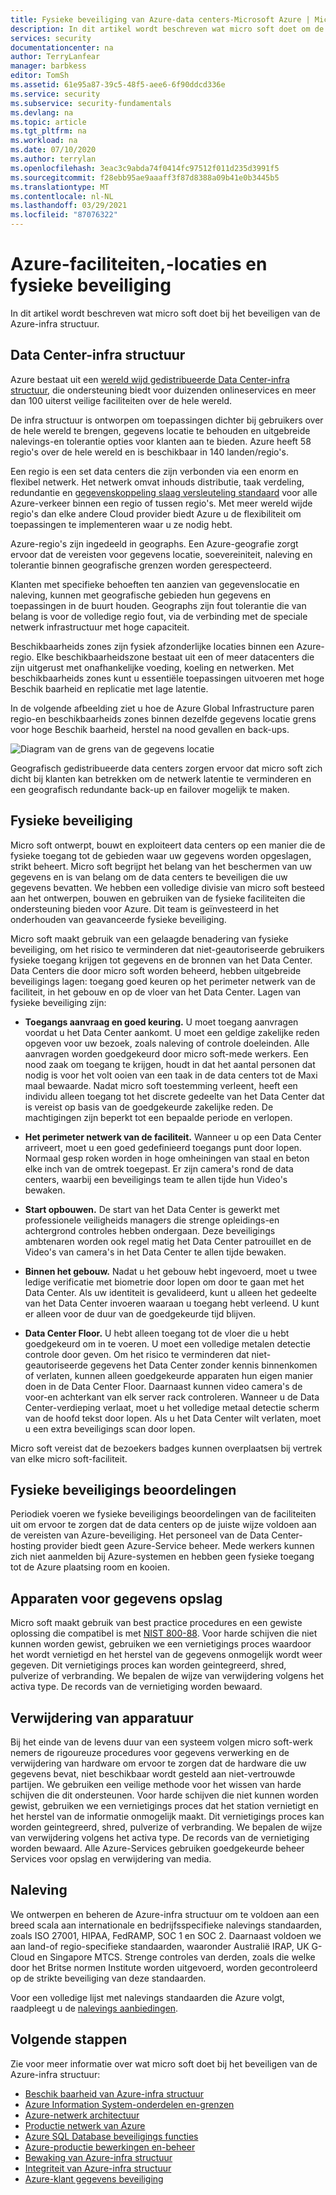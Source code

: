 ```yaml
---
title: Fysieke beveiliging van Azure-data centers-Microsoft Azure | Microsoft Docs
description: In dit artikel wordt beschreven wat micro soft doet om de Azure-data centers te beveiligen, met inbegrip van fysieke infra structuur, beveiliging en naleving.
services: security
documentationcenter: na
author: TerryLanfear
manager: barbkess
editor: TomSh
ms.assetid: 61e95a87-39c5-48f5-aee6-6f90ddcd336e
ms.service: security
ms.subservice: security-fundamentals
ms.devlang: na
ms.topic: article
ms.tgt_pltfrm: na
ms.workload: na
ms.date: 07/10/2020
ms.author: terrylan
ms.openlocfilehash: 3eac3c9abda74f0414fc97512f011d235d3991f5
ms.sourcegitcommit: f28ebb95ae9aaaff3f87d8388a09b41e0b3445b5
ms.translationtype: MT
ms.contentlocale: nl-NL
ms.lasthandoff: 03/29/2021
ms.locfileid: "87076322"
---
```

# <a name="azure-facilities-premises-and-physical-security"></a>Azure-faciliteiten,-locaties en fysieke beveiliging
In dit artikel wordt beschreven wat micro soft doet bij het beveiligen van de Azure-infra structuur.

## <a name="datacenter-infrastructure"></a>Data Center-infra structuur
Azure bestaat uit een [wereld wijd gedistribueerde Data Center-infra structuur](https://azure.microsoft.com/global-infrastructure/), die ondersteuning biedt voor duizenden onlineservices en meer dan 100 uiterst veilige faciliteiten over de hele wereld.

De infra structuur is ontworpen om toepassingen dichter bij gebruikers over de hele wereld te brengen, gegevens locatie te behouden en uitgebreide nalevings-en tolerantie opties voor klanten aan te bieden. Azure heeft 58 regio's over de hele wereld en is beschikbaar in 140 landen/regio's.

Een regio is een set data centers die zijn verbonden via een enorm en flexibel netwerk. Het netwerk omvat inhouds distributie, taak verdeling, redundantie en [gegevenskoppeling slaag versleuteling standaard](encryption-overview.md#encryption-of-data-in-transit) voor alle Azure-verkeer binnen een regio of tussen regio's. Met meer wereld wijde regio's dan elke andere Cloud provider biedt Azure u de flexibiliteit om toepassingen te implementeren waar u ze nodig hebt.

Azure-regio's zijn ingedeeld in geographs. Een Azure-geografie zorgt ervoor dat de vereisten voor gegevens locatie, soevereiniteit, naleving en tolerantie binnen geografische grenzen worden gerespecteerd.

Klanten met specifieke behoeften ten aanzien van gegevenslocatie en naleving, kunnen met geografische gebieden hun gegevens en toepassingen in de buurt houden. Geographs zijn fout tolerantie die van belang is voor de volledige regio fout, via de verbinding met de speciale netwerk infrastructuur met hoge capaciteit.

Beschikbaarheids zones zijn fysiek afzonderlijke locaties binnen een Azure-regio. Elke beschikbaarheidszone bestaat uit een of meer datacenters die zijn uitgerust met onafhankelijke voeding, koeling en netwerken. Met beschikbaarheids zones kunt u essentiële toepassingen uitvoeren met hoge Beschik baarheid en replicatie met lage latentie.

In de volgende afbeelding ziet u hoe de Azure Global Infrastructure paren regio-en beschikbaarheids zones binnen dezelfde gegevens locatie grens voor hoge Beschik baarheid, herstel na nood gevallen en back-ups.

![Diagram van de grens van de gegevens locatie](./media/physical-security/data-residency-boundary.png)

Geografisch gedistribueerde data centers zorgen ervoor dat micro soft zich dicht bij klanten kan betrekken om de netwerk latentie te verminderen en een geografisch redundante back-up en failover mogelijk te maken.

## <a name="physical-security"></a>Fysieke beveiliging
Micro soft ontwerpt, bouwt en exploiteert data centers op een manier die de fysieke toegang tot de gebieden waar uw gegevens worden opgeslagen, strikt beheert. Micro soft begrijpt het belang van het beschermen van uw gegevens en is van belang om de data centers te beveiligen die uw gegevens bevatten. We hebben een volledige divisie van micro soft besteed aan het ontwerpen, bouwen en gebruiken van de fysieke faciliteiten die ondersteuning bieden voor Azure. Dit team is geïnvesteerd in het onderhouden van geavanceerde fysieke beveiliging.

Micro soft maakt gebruik van een gelaagde benadering van fysieke beveiliging, om het risico te verminderen dat niet-geautoriseerde gebruikers fysieke toegang krijgen tot gegevens en de bronnen van het Data Center. Data Centers die door micro soft worden beheerd, hebben uitgebreide beveiligings lagen: toegang goed keuren op het perimeter netwerk van de faciliteit, in het gebouw en op de vloer van het Data Center. Lagen van fysieke beveiliging zijn:

- **Toegangs aanvraag en goed keuring.** U moet toegang aanvragen voordat u het Data Center aankomt. U moet een geldige zakelijke reden opgeven voor uw bezoek, zoals naleving of controle doeleinden. Alle aanvragen worden goedgekeurd door micro soft-mede werkers. Een nood zaak om toegang te krijgen, houdt in dat het aantal personen dat nodig is voor het volt ooien van een taak in de data centers tot de Maxi maal bewaarde. Nadat micro soft toestemming verleent, heeft een individu alleen toegang tot het discrete gedeelte van het Data Center dat is vereist op basis van de goedgekeurde zakelijke reden. De machtigingen zijn beperkt tot een bepaalde periode en verlopen.

- **Het perimeter netwerk van de faciliteit.** Wanneer u op een Data Center arriveert, moet u een goed gedefinieerd toegangs punt door lopen. Normaal gesp roken worden in hoge omheiningen van staal en beton elke inch van de omtrek toegepast. Er zijn camera's rond de data centers, waarbij een beveiligings team te allen tijde hun Video's bewaken.

- **Start opbouwen.** De start van het Data Center is gewerkt met professionele veiligheids managers die strenge opleidings-en achtergrond controles hebben ondergaan. Deze beveiligings ambtenaren worden ook regel matig het Data Center patrouillet en de Video's van camera's in het Data Center te allen tijde bewaken.

- **Binnen het gebouw.** Nadat u het gebouw hebt ingevoerd, moet u twee ledige verificatie met biometrie door lopen om door te gaan met het Data Center. Als uw identiteit is gevalideerd, kunt u alleen het gedeelte van het Data Center invoeren waaraan u toegang hebt verleend. U kunt er alleen voor de duur van de goedgekeurde tijd blijven.

- **Data Center Floor.** U hebt alleen toegang tot de vloer die u hebt goedgekeurd om in te voeren. U moet een volledige metalen detectie controle door geven. Om het risico te verminderen dat niet-geautoriseerde gegevens het Data Center zonder kennis binnenkomen of verlaten, kunnen alleen goedgekeurde apparaten hun eigen manier doen in de Data Center Floor. Daarnaast kunnen video camera's de voor-en achterkant van elk server rack controleren. Wanneer u de Data Center-verdieping verlaat, moet u het volledige metaal detectie scherm van de hoofd tekst door lopen. Als u het Data Center wilt verlaten, moet u een extra beveiligings scan door lopen.

Micro soft vereist dat de bezoekers badges kunnen overplaatsen bij vertrek van elke micro soft-faciliteit.

## <a name="physical-security-reviews"></a>Fysieke beveiligings beoordelingen
Periodiek voeren we fysieke beveiligings beoordelingen van de faciliteiten uit om ervoor te zorgen dat de data centers op de juiste wijze voldoen aan de vereisten van Azure-beveiliging. Het personeel van de Data Center-hosting provider biedt geen Azure-Service beheer. Mede werkers kunnen zich niet aanmelden bij Azure-systemen en hebben geen fysieke toegang tot de Azure plaatsing room en kooien.

## <a name="data-bearing-devices"></a>Apparaten voor gegevens opslag
Micro soft maakt gebruik van best practice procedures en een gewiste oplossing die compatibel is met [NIST 800-88](https://csrc.nist.gov/publications/detail/sp/800-88/archive/2006-09-01). Voor harde schijven die niet kunnen worden gewist, gebruiken we een vernietigings proces waardoor het wordt vernietigd en het herstel van de gegevens onmogelijk wordt weer gegeven. Dit vernietigings proces kan worden geintegreerd, shred, pulverize of verbranding. We bepalen de wijze van verwijdering volgens het activa type. De records van de vernietiging worden bewaard.  

## <a name="equipment-disposal"></a>Verwijdering van apparatuur
Bij het einde van de levens duur van een systeem volgen micro soft-werk nemers de rigoureuze procedures voor gegevens verwerking en de verwijdering van hardware om ervoor te zorgen dat de hardware die uw gegevens bevat, niet beschikbaar wordt gesteld aan niet-vertrouwde partijen. We gebruiken een veilige methode voor het wissen van harde schijven die dit ondersteunen. Voor harde schijven die niet kunnen worden gewist, gebruiken we een vernietigings proces dat het station vernietigt en het herstel van de informatie onmogelijk maakt. Dit vernietigings proces kan worden geintegreerd, shred, pulverize of verbranding. We bepalen de wijze van verwijdering volgens het activa type. De records van de vernietiging worden bewaard. Alle Azure-Services gebruiken goedgekeurde beheer Services voor opslag en verwijdering van media.

## <a name="compliance"></a>Naleving
We ontwerpen en beheren de Azure-infra structuur om te voldoen aan een breed scala aan internationale en bedrijfsspecifieke nalevings standaarden, zoals ISO 27001, HIPAA, FedRAMP, SOC 1 en SOC 2. Daarnaast voldoen we aan land-of regio-specifieke standaarden, waaronder Australië IRAP, UK G-Cloud en Singapore MTCS. Strenge controles van derden, zoals die welke door het Britse normen Institute worden uitgevoerd, worden gecontroleerd op de strikte beveiliging van deze standaarden.

Voor een volledige lijst met nalevings standaarden die Azure volgt, raadpleegt u de [nalevings aanbiedingen](https://www.microsoft.com/trustcenter/compliance/complianceofferings).

## <a name="next-steps"></a>Volgende stappen
Zie voor meer informatie over wat micro soft doet bij het beveiligen van de Azure-infra structuur:

- [Beschik baarheid van Azure-infra structuur](infrastructure-availability.md)
- [Azure Information System-onderdelen en-grenzen](infrastructure-components.md)
- [Azure-netwerk architectuur](infrastructure-network.md)
- [Productie netwerk van Azure](production-network.md)
- [Azure SQL Database beveiligings functies](infrastructure-sql.md)
- [Azure-productie bewerkingen en-beheer](infrastructure-operations.md)
- [Bewaking van Azure-infra structuur](infrastructure-monitoring.md)
- [Integriteit van Azure-infra structuur](infrastructure-integrity.md)
- [Azure-klant gegevens beveiliging](protection-customer-data.md)



